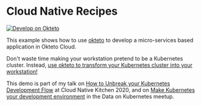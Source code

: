 # Cloud Native Recipes

[![Develop on Okteto](https://okteto.com/develop-okteto.svg)](https://okteto.ramiro.dev.okteto.net/deploy)

This example shows how to use [okteto](https://github.com/okteto/okteto) to develop a micro-services based application in Okteto Cloud.

Don't waste time making your workstation pretend to be a Kubernetes cluster. Instead, [use okteto to transform your Kubernetes cluster into your workstation!](https://github.com/okteto/okteto)

This demo is part of my talk on [How to Unbreak your Kubernetes Development Flow](https://cloud-native-kitchen.heysummit.com/talks/unbreak-your-kubernetes-development-flow/) at Cloud Native Kitchen 2020, and on [Make Kubernetes your development environment](https://dok.community/schedule/recMMUA9qUrls3tXk/) in the Data on Kubernetes meetup.


